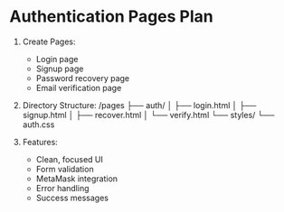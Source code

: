 # Authentication Pages Plan

1. Create Pages:
   - Login page
   - Signup page
   - Password recovery page
   - Email verification page

2. Directory Structure:
   /pages
   ├── auth/
   │   ├── login.html
   │   ├── signup.html
   │   ├── recover.html
   │   └── verify.html
   └── styles/
       └── auth.css

3. Features:
   - Clean, focused UI
   - Form validation
   - MetaMask integration
   - Error handling
   - Success messages